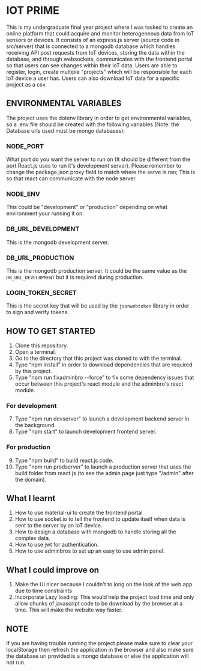 # IOT PRIME

This is my undergraduate final year project where I was tasked to create an online platform that could acquire and monitor heterogeneous data from IoT sensors or devices. It consists of an express.js server (source code in src/server) that is connected to a mongodb database which handles receiving API post requests from IoT devices, storing the data within the database, and through websockets, communicates with the frontend portal so that users can see changes within their IoT data. Users are able to register, login, create multiple "projects" which will be responsible for each IoT device a user has. Users can also download IoT data for a specific project as a csv.

## ENVIRONMENTAL VARIABLES

The project uses the dotenv library in order to get environmental variables, so a .env file should be created with the following variables (Note: the Database urls used must be mongo databases):

### NODE_PORT

What port do you want the server to run on (It should be different from the port React.js uses to run it's development server). Please remember to change the package.json proxy field to match where the serve is ran; This is so that react can communicate with the node server.

### NODE_ENV

This could be "development" or "production" depending on what environment your running it on.

### DB_URL_DEVELOPMENT

This is the mongodb development server.

### DB_URL_PRODUCTION

This is the mongodb production server. It could be the same value as the `DB_URL_DEVELOPMENT` but it is required during production.

### LOGIN_TOKEN_SECRET

This is the secret key that will be used by the `jsonwebtoken` library in order to sign and verify tokens.

## HOW TO GET STARTED

1. Clone this repository.
2. Open a terminal.
3. Go to the directory that this project was cloned to with the terminal.
4. Type “npm install” in order to download dependencies that are required by this project.
5. Type "npm run fixadminbro --force" to fix some dependency issues that occur between this project's react module and the adminbro's react module.

### For development

7. Type "npm run devserver" to launch a development backend server in the background.
8. Type "npm start" to launch development frontend server.

### For production

9. Type "npm build" to build react.js code.
10. Type "npm run prodserver" to launch a production server that uses the build folder from react.js (to see the admin page just type "/admin" after the domain).

## What I learnt

1. How to use material-ui to create the frontend portal
2. How to use socket.io to tell the frontend to update itself when data is sent to the server by an IoT device.
3. How to design a database with mongodb to handle storing all the complex data.
4. How to use jwt for authentication.
5. How to use adminbros to set up an easy to use admin panel.

## What I could improve on

1. Make the UI nicer because I couldn't to long on the look of the web app due to time constraints
2. Incorporate Lazy loading: This would help the project load time and only allow chunks of javascript code to be download by the browser at a time. This will make the website way faster.

## NOTE

If you are having trouble running the project please make sure to clear your localStorage then refresh the application in the browser and also make sure the database uri provided is a mongo database or else the application will not run.

